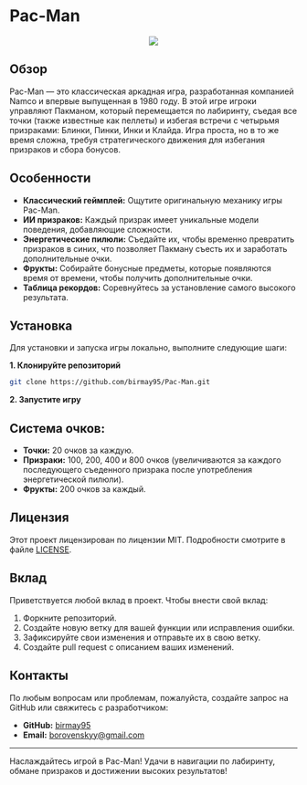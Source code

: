 # Pac-Man

<div align="center">
  <img src="https://user-images.githubusercontent.com/74038190/212284158-e840e285-664b-44d7-b79b-e264b5e54825.gif"  />
</div>

## Обзор

Pac-Man — это классическая аркадная игра, разработанная компанией Namco и впервые выпущенная в 1980 году. В этой игре игроки управляют Пакманом, который перемещается по лабиринту, съедая все точки (также известные как пеллеты) и избегая встречи с четырьмя призраками: Блинки, Пинки, Инки и Клайда. Игра проста, но в то же время сложна, требуя стратегического движения для избегания призраков и сбора бонусов.

## Особенности

- **Классический геймплей:** Ощутите оригинальную механику игры Pac-Man.
- **ИИ призраков:** Каждый призрак имеет уникальные модели поведения, добавляющие сложности.
- **Энергетические пилюли:** Съедайте их, чтобы временно превратить призраков в синих, что позволяет Пакману съесть их и заработать дополнительные очки.
- **Фрукты:** Собирайте бонусные предметы, которые появляются время от времени, чтобы получить дополнительные очки.
- **Таблица рекордов:** Соревнуйтесь за установление самого высокого результата.

## Установка

Для установки и запуска игры локально, выполните следующие шаги:

**1. Клонируйте репозиторий**
```bash
git clone https://github.com/birmay95/Pac-Man.git
```

**2. Запустите игру**

## Система очков:

- **Точки:** 20 очков за каждую.
- **Призраки:** 100, 200, 400 и 800 очков (увеличиваются за каждого последующего съеденного призрака после употребления энергетической пилюли).
- **Фрукты:** 200 очков за каждый.

## Лицензия

Этот проект лицензирован по лицензии MIT. Подробности смотрите в файле [LICENSE](LICENSE).

## Вклад

Приветствуется любой вклад в проект. Чтобы внести свой вклад:

1. Форкните репозиторий.
2. Создайте новую ветку для вашей функции или исправления ошибки.
3. Зафиксируйте свои изменения и отправьте их в свою ветку.
4. Создайте pull request с описанием ваших изменений.

## Контакты

По любым вопросам или проблемам, пожалуйста, создайте запрос на GitHub или свяжитесь с разработчиком:

- **GitHub:** [birmay95](https://github.com/birmay95)
- **Email:** borovenskyy@gmail.com

---

Наслаждайтесь игрой в Pac-Man! Удачи в навигации по лабиринту, обмане призраков и достижении высоких результатов!
